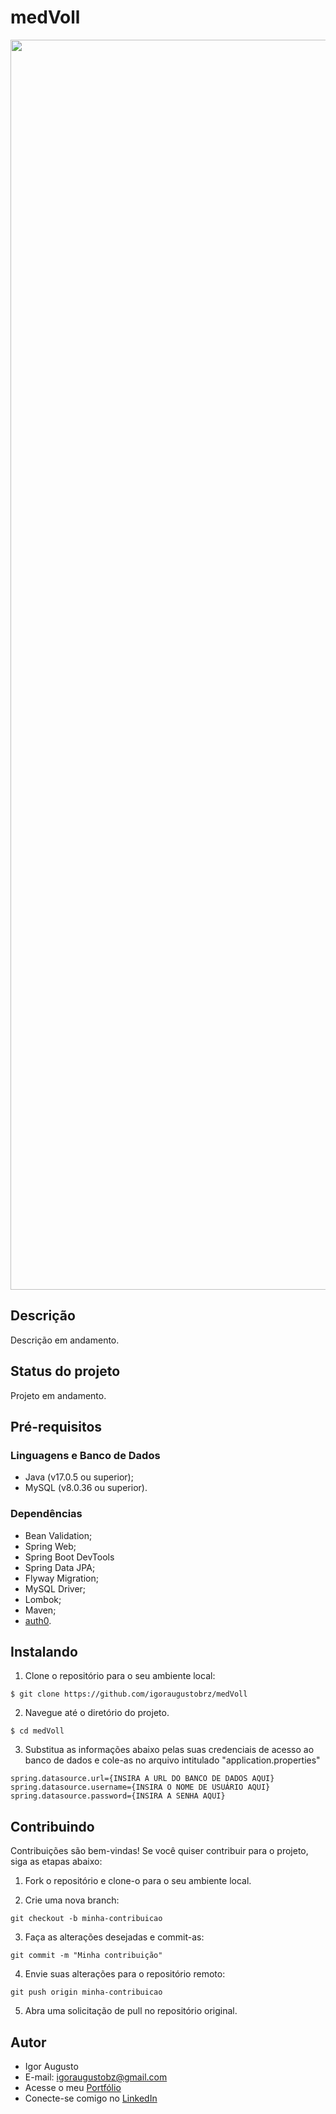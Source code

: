 # medVoll

<div align="center">
<img src="src/img/site.png" width="2000px" alt="Imagem do site" title="Imagem do site"/>
</div>

## Descrição

Descrição em andamento.

## Status do projeto

Projeto em andamento.

## Pré-requisitos

### Linguagens e Banco de Dados

- Java (v17.0.5 ou superior);
- MySQL (v8.0.36 ou superior).

### Dependências

- Bean Validation;
- Spring Web;
- Spring Boot DevTools
- Spring Data JPA;
- Flyway Migration;
- MySQL Driver;
- Lombok;
- Maven;
- [auth0](https://github.com/auth0/java-jwt).

## Instalando

1. Clone o repositório para o seu ambiente local:

```
$ git clone https://github.com/igoraugustobrz/medVoll
```

2. Navegue até o diretório do projeto.

```
$ cd medVoll
```

3. Substitua as informações abaixo pelas suas credenciais de acesso ao banco de dados e cole-as no arquivo intitulado "application.properties"

```
spring.datasource.url={INSIRA A URL DO BANCO DE DADOS AQUI}
spring.datasource.username={INSIRA O NOME DE USUÁRIO AQUI}
spring.datasource.password={INSIRA A SENHA AQUI}
```

## Contribuindo

Contribuições são bem-vindas! Se você quiser contribuir para o projeto, siga as etapas abaixo:

1. Fork o repositório e clone-o para o seu ambiente local.

2. Crie uma nova branch:

```
git checkout -b minha-contribuicao
```

3. Faça as alterações desejadas e commit-as:

```
git commit -m "Minha contribuição"
```

4. Envie suas alterações para o repositório remoto:

```
git push origin minha-contribuicao
```

5. Abra uma solicitação de pull no repositório original.

## Autor

- Igor Augusto
- E-mail: igoraugustobz@gmail.com
- Acesse o meu [Portfólio](https://iaugusto.vercel.app/)
- Conecte-se comigo no [LinkedIn](https://www.linkedin.com/in/igorbrz/)
